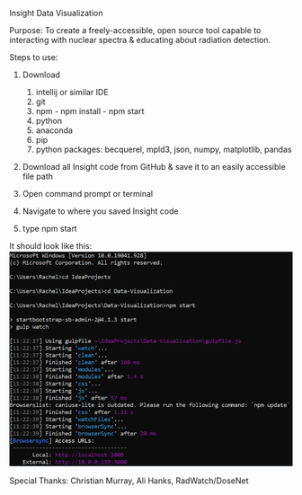 Insight Data Visualization

Purpose: To create a freely-accessible, open source tool capable
to interacting with nuclear spectra & educating about radiation
detection.

Steps to use:

1. Download
    1. intellij or similar IDE
    2. git
    3. npm - npm install - npm start
    4. python
    5. anaconda
    6. pip
    7. python packages: becquerel, mpld3, json, numpy, matplotlib, pandas
    
2. Download all Insight code from GitHub & save it to an
easily accessible file path

3. Open command prompt or terminal

4. Navigate to where you saved Insight code

5. type
        npm start
   
It should look like this: ![img.png](img.png)


Special Thanks: Christian Murray, Ali Hanks, RadWatch/DoseNet



